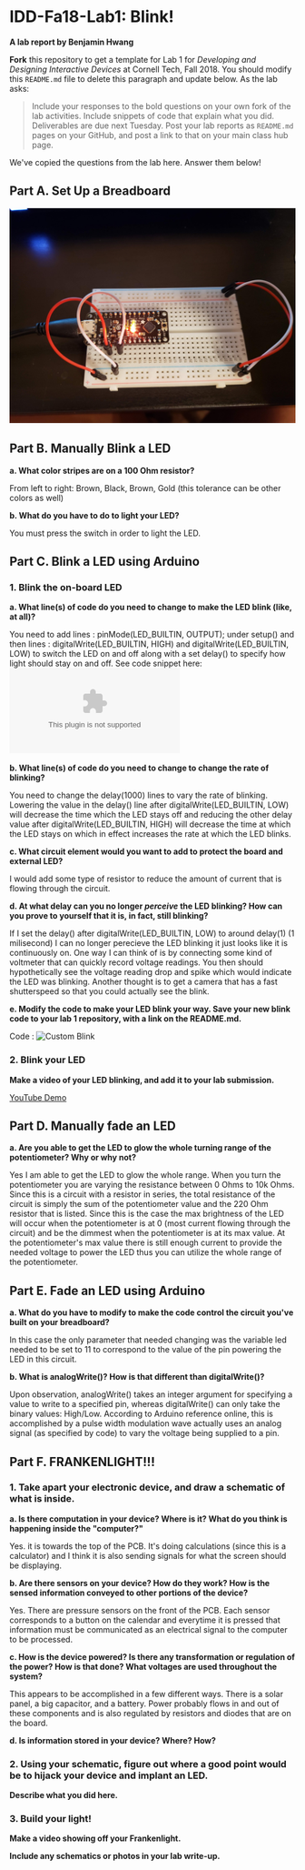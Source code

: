 # IDD-Fa18-Lab1: Blink!

**A lab report by Benjamin Hwang**

**Fork** this repository to get a template for Lab 1 for *Developing and Designing Interactive Devices* at Cornell Tech, Fall 2018. You should modify this `README.md` file to delete this paragraph and update below. As the lab asks:

> Include your responses to the bold questions on your own fork of the lab activities. Include snippets of code that explain what you did. Deliverables are due next Tuesday. Post your lab reports as `README.md` pages on your GitHub, and post a link to that on your main class hub page.

We've copied the questions from the lab here. Answer them below!

## Part A. Set Up a Breadboard

![My image](https://github.com/bhwan1118/IDD-Fa18-Lab1/blob/master/Breadboard%20Setup.jpg)

## Part B. Manually Blink a LED

**a. What color stripes are on a 100 Ohm resistor?**
 
 From left to right: Brown, Black, Brown, Gold (this tolerance can be other colors as well)
 
**b. What do you have to do to light your LED?**

You must press the switch in order to light the LED.

## Part C. Blink a LED using Arduino

### 1. Blink the on-board LED

**a. What line(s) of code do you need to change to make the LED blink (like, at all)?**

You need to add lines : pinMode(LED_BUILTIN, OUTPUT); under setup() and then lines : digitalWrite(LED_BUILTIN, HIGH) and digitalWrite(LED_BUILTIN, LOW) to switch the LED on and off along with a set delay() to specify how light should stay on and off.
See code snippet here: ![Lab 1 Code](google.com)

**b. What line(s) of code do you need to change to change the rate of blinking?**

You need to change the delay(1000) lines to vary the rate of blinking. Lowering the value in the delay() line after digitalWrite(LED_BUILTIN, LOW) will decrease the time which the LED stays off and reducing the other delay value after digitalWrite(LED_BUILTIN, HIGH) will decrease the time at which the LED stays on which in effect increases the rate at which the LED blinks.   

**c. What circuit element would you want to add to protect the board and external LED?**

I would add some type of resistor to reduce the amount of current that is flowing through the circuit.
 
**d. At what delay can you no longer *perceive* the LED blinking? How can you prove to yourself that it is, in fact, still blinking?**

If I set the delay() after digitalWrite(LED_BUILTIN, LOW) to around delay(1) (1 milisecond) I can no longer perecieve the LED blinking it just looks like it is continuously on. One way I can think of is by connecting some kind of voltmeter that can quickly record voltage readings. You then should hypothetically see the voltage reading drop and spike which would indicate the LED was blinking. Another thought is to get a camera that has a fast shutterspeed so that you could actually see the blink.

**e. Modify the code to make your LED blink your way. Save your new blink code to your lab 1 repository, with a link on the README.md.**

Code : ![Custom Blink](https://github.com/bhwan1118/IDD-Fa18-Lab1/blob/master/CustomBlink.ino)

### 2. Blink your LED

**Make a video of your LED blinking, and add it to your lab submission.**

[YouTube Demo](https://youtu.be/2N3m1axUkBE)

## Part D. Manually fade an LED

**a. Are you able to get the LED to glow the whole turning range of the potentiometer? Why or why not?**

Yes I am able to get the LED to glow the whole range. When you turn the potentiometer you are varying the resistance between 0 Ohms to 10k Ohms. Since this is a circuit with a resistor in series, the total resistance of the circuit is simply the sum of the potentiometer value and the 220 Ohm resistor that is listed. Since this is the case the max brightness of the LED will occur when the potentiometer is at 0 (most current flowing through the circuit) and be the dimmest when the potentiometer is at its max value. At the potentiometer's max value there is still enough current to provide the needed voltage to power the LED thus you can utilize the whole range of the potentiometer.

## Part E. Fade an LED using Arduino

**a. What do you have to modify to make the code control the circuit you've built on your breadboard?**

In this case the only parameter that needed changing was the variable led needed to be set to 11 to correspond to the value of the pin powering the LED in this circuit.

**b. What is analogWrite()? How is that different than digitalWrite()?**

Upon observation, analogWrite() takes an integer argument for specifying a value to write to a specified pin, whereas digitalWrite() can only take the binary values: High/Low. According to Arduino reference online, this is accomplished by a pulse width modulation wave actually uses an analog signal (as specified by code) to vary the voltage being supplied to a pin.

## Part F. FRANKENLIGHT!!!

### 1. Take apart your electronic device, and draw a schematic of what is inside. 

**a. Is there computation in your device? Where is it? What do you think is happening inside the "computer?"**

Yes. it is towards the top of the PCB. It's doing calculations (since this is a calculator) and I think it is also sending signals for what the screen should be displaying. 

**b. Are there sensors on your device? How do they work? How is the sensed information conveyed to other portions of the device?**

Yes. There are pressure sensors on the front of the PCB. Each sensor corresponds to a button on the calendar and everytime it is pressed that information must be communicated as an electrical signal to the computer to be processed.

**c. How is the device powered? Is there any transformation or regulation of the power? How is that done? What voltages are used throughout the system?**

This appears to be accomplished in a few different ways. There is a solar panel, a big capacitor, and a battery. Power probably flows in and out of these components and is also regulated by resistors and diodes that are on the board.

**d. Is information stored in your device? Where? How?**

### 2. Using your schematic, figure out where a good point would be to hijack your device and implant an LED.

**Describe what you did here.**

### 3. Build your light!

**Make a video showing off your Frankenlight.**

**Include any schematics or photos in your lab write-up.**
